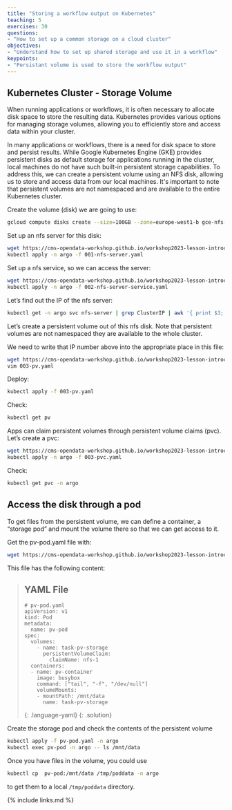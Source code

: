 ```yaml
---
title: "Storing a workflow output on Kubernetes"
teaching: 5
exercises: 30
questions:
- "How to set up a common storage on a cloud cluster"
objectives:
- "Understand how to set up shared storage and use it in a workflow"
keypoints:
- "Persistant volume is used to store the workflow output"
---
```



## Kubernetes Cluster - Storage Volume

When running applications or workflows, it is often necessary to allocate disk space to store the resulting data. Kubernetes provides various options for managing storage volumes, allowing you to efficiently store and access data within your cluster.

In many applications or workflows, there is a need for disk space to store and persist results. While Google Kubernetes Engine (GKE) provides persistent disks as default storage for applications running in the cluster, local machines do not have such built-in persistent storage capabilities. To address this, we can create a persistent volume using an NFS disk, allowing us to store and access data from our local machines. It's important to note that persistent volumes are not namespaced and are available to the entire Kubernetes cluster.

Create the volume (disk) we are going to use:
```bash
gcloud compute disks create --size=100GB --zone=europe-west1-b gce-nfs-disk-1
```

Set up an nfs server for this disk:
```bash
wget https://cms-opendata-workshop.github.io/workshop2023-lesson-introcloud/files/GKE/001-nfs-server.yaml
kubectl apply -n argo -f 001-nfs-server.yaml
```
Set up a nfs service, so we can access the server:
```bash
wget https://cms-opendata-workshop.github.io/workshop2023-lesson-introcloud/files/GKE/002-nfs-server-service.yaml
kubectl apply -n argo -f 002-nfs-server-service.yaml
```
Let’s find out the IP of the nfs server:
```bash
kubectl get -n argo svc nfs-server | grep ClusterIP | awk '{ print $3; }'
```
Let’s create a persistent volume out of this nfs disk. Note that persistent volumes are not namespaced they are available to the whole cluster.

We need to write that IP number above into the appropriate place in this file:
```bash
wget https://cms-opendata-workshop.github.io/workshop2023-lesson-introcloud/files/GKE/003-pv.yaml
vim 003-pv.yaml
```
Deploy:
```bash
kubectl apply -f 003-pv.yaml
```
Check:
```bash
kubectl get pv
```

Apps can claim persistent volumes through persistent volume claims (pvc). Let’s create a pvc:
```bash
wget https://cms-opendata-workshop.github.io/workshop2023-lesson-introcloud/files/GKE/003-pvc.yaml
kubectl apply -n argo -f 003-pvc.yaml
```
Check:
```bash
kubectl get pvc -n argo
```

## Access the disk through a pod

To get files from the persistent volume, we can define a container, a “storage pod” and mount the volume there so that we can get access to it.

Get the pv-pod.yaml file with:
```bash
wget https://cms-opendata-workshop.github.io/workshop2023-lesson-introcloud/files/GKE/pv-pod.yaml
```
This file has the following content:

> ## YAML File
> ~~~
> # pv-pod.yaml
> apiVersion: v1
> kind: Pod
> metadata:
>   name: pv-pod
> spec:
>   volumes:
>     - name: task-pv-storage
>       persistentVolumeClaim:
>         claimName: nfs-1
>   containers:
>   - name: pv-container
>     image: busybox
>     command: ["tail", "-f", "/dev/null"]
>     volumeMounts:
>     - mountPath: /mnt/data
>       name: task-pv-storage
> ~~~
> {: .language-yaml}
{: .solution}

Create the storage pod and check the contents of the persistent volume
```bash
kubectl apply -f pv-pod.yaml -n argo
kubectl exec pv-pod -n argo -- ls /mnt/data
```

Once you have files in the volume, you could use

```bash
kubectl cp  pv-pod:/mnt/data /tmp/poddata -n argo
```

to get them to a local `/tmp/poddata` directory.

{% include links.md %}

